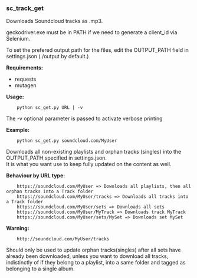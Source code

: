### sc_track_get

Downloads Soundcloud tracks as .mp3. 

geckodriver.exe must be in PATH if we need to generate a client_id via Selenium.

To set the prefered output path for the files, edit the OUTPUT_PATH field in settings.json (./output by default.)

**Requirements:**
- requests
- mutagen

**Usage:**
```
    python sc_get.py URL | -v
```
The -v optional parameter is passed to activate verbose printing

**Example:**

```
    python sc_get.py soundcloud.com/MyUser
```
Downloads all non-existing playlists and orphan tracks (singles) into the OUTPUT_PATH specified in settings.json. 
<br>
It is what you want use to keep fully updated on the content as well. 

**Behaviour by URL type:** 
```
    https://soundcloud.com/MyUser => Downloads all playlists, then all orphan tracks into a Track folder
    https://soundcloud.com/MyUser/tracks => Downloads all tracks into a Track folder
    https://soundcloud.com/MyUser/sets => Downloads all sets
    https://soundcloud.com/MyUser/MyTrack => Downloads track MyTrack
    https://soundcloud.com/MyUser/sets/MySet => Downloads set MySet
```

**Warning:**
```
    http://soundcloud.com/MyUser/tracks
```
Should only be used to update orphan tracks(singles) after all sets have already been downloaded, unless
you want to download all tracks, indistinctly of if they belong to a playlist, into a same folder and tagged
as belonging to a single album.